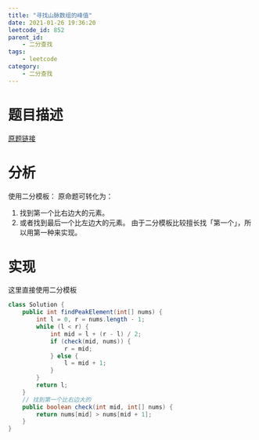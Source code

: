 ```yaml
---
title: "寻找山脉数组的峰值"
date: 2021-01-26 19:36:20
leetcode_id: 852
parent_id: 
    - 二分查找
tags:
    - leetcode
category:
    - 二分查找
---
```



# 题目描述
[原题链接](https://leetcode-cn.com/problems/peak-index-in-a-mountain-array/)


# 分析
使用二分模板：
原命题可转化为：
1. 找到第一个比右边大的元素。
2. 或者找到最后一个比左边大的元素。
由于二分模板比较擅长找「第一个」，所以用第一种来实现。


# 实现

这里直接使用二分模板
```java
class Solution {
    public int findPeakElement(int[] nums) {
        int l = 0, r = nums.length - 1;
        while (l < r) {
            int mid = l + (r - l) / 2;
            if (check(mid, nums)) {
                r = mid;
            } else {
                l = mid + 1;
            }
        }
        return l;
    }
    // 找到第一个比右边大的
    public boolean check(int mid, int[] nums) {
        return nums[mid] > nums[mid + 1];
    }
}
```